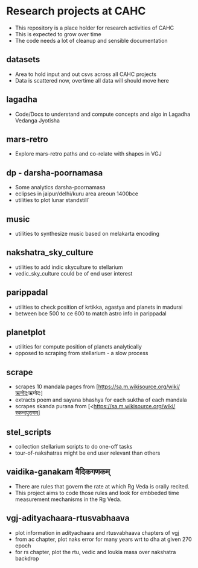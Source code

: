 # Research projects at CAHC

- This repository is a place holder for research activities of CAHC
- This is expected to grow over time
- The code needs a lot of cleanup and sensible documentation

## datasets

- Area to hold input and out csvs across all CAHC projects
- Data is scattered now, overtime all data will should move here

## lagadha

- Code/Docs to understand and compute concepts and algo in Lagadha Vedanga Jyotisha

## mars-retro

- Explore mars-retro paths and co-relate with shapes in VGJ

## dp - darsha-poornamasa  

- Some analytics darsha-poornamasa
- eclipses in jaipur/delhi/kuru area areoun 1400bce
- utilities to plot lunar standstill`
  
## music

- utilities to synthesize music based on melakarta encoding

## nakshatra_sky_culture

- utilities to add indic skyculture to stellarium
- vedic_sky_culture could be of end user interest

## parippadal

- utilities to check position of krtikka, agastya and planets in madurai
- between bce 500 to ce 600 to match astro info in parippadal

## planetplot

- utilities for compute position of planets analytically
- opposed to scraping from stellarium - a slow process

## scrape

- scrapes 10 mandala pages from [<https://sa.m.wikisource.org/wiki/ऋग्वेदः>ऋग्वेदः]
- extracts poem and sayana bhashya for each suktha of each mandala
- scrapes skanda purana from [<https://sa.m.wikisource.org/wiki/स्कन्दपुराणम्]

## stel_scripts

- collection  stellarium scripts to do one-off tasks
- tour-of-nakshatras might be end user relevant than others
  
## vaidika-ganakam वैदिकगणकम्

- There are rules that govern the rate at which Rg Veda is orally recited.  
- This project aims to code those rules and look for embbeded time measurement mechanisms in the Rg Veda.

## vgj-adityachaara-rtusvabhaava

- plot information in adityachaara and rtusvabhaava chapters of vgj
- from ac chapter, plot naks error for many years wrt to dha at given 270 epoch
- for rs chapter, plot the rtu, vedic and loukia masa over nakshatra backdrop
